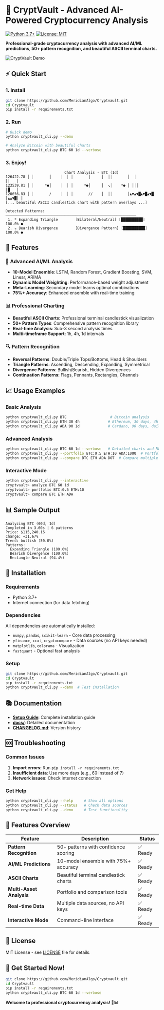 # 🚀 CryptVault - Advanced AI-Powered Cryptocurrency Analysis

[![Python 3.7+](https://img.shields.io/badge/python-3.7+-blue.svg)](https://www.python.org/downloads/)
[![License: MIT](https://img.shields.io/badge/License-MIT-yellow.svg)](https://opensource.org/licenses/MIT)

**Professional-grade cryptocurrency analysis with advanced AI/ML predictions, 50+ pattern recognition, and beautiful ASCII terminal charts.**

![CryptVault Demo](https://img.shields.io/badge/Status-Production%20Ready-brightgreen)

## ⚡ **Quick Start**

### **1. Install**
```bash
git clone https://github.com/MeridianAlgo/Cryptvault.git
cd Cryptvault
pip install -r requirements.txt
```

### **2. Run**
```bash
# Quick demo
python cryptvault_cli.py --demo

# Analyze Bitcoin with beautiful charts
python cryptvault_cli.py BTC 60 1d --verbose
```

### **3. Enjoy!**
```
                           Chart Analysis - BTC (1d)
126422.78 │ │       │    │  │ │       │     │  ││       │  │              ││   │
123539.81 │ │     *●│    │  │ │     *●│     │  ↘│    *● │ │││             │█   │
120656.83 │ │       /    │  │ │       //    │  ││       │▲▼▲▼█▲▼█▲▼█    │▲▲▼█│ │
[... beautiful ASCII candlestick chart with pattern overlays ...]

Detected Patterns:
────────────────────────────────────────────────────────────
 1. * Expanding Triangle        [Bilateral/Neutral] [██████████] 100.0% ●
 2. ↘ Bearish Divergence        [Divergence Pattern] [██████████] 100.0% ●
```

## 🎯 **Features**

### 🧠 **Advanced AI/ML Analysis**
- **10-Model Ensemble**: LSTM, Random Forest, Gradient Boosting, SVM, Linear, ARIMA
- **Dynamic Model Weighting**: Performance-based weight adjustment
- **Meta-Learning**: Secondary model learns optimal combinations
- **75%+ Accuracy**: Enhanced ensemble with real-time training

### 📊 **Professional Charting**
- **Beautiful ASCII Charts**: Professional terminal candlestick visualization
- **50+ Pattern Types**: Comprehensive pattern recognition library
- **Real-time Analysis**: Sub-3 second analysis times
- **Multi-timeframe Support**: 1h, 4h, 1d intervals

### 🔍 **Pattern Recognition**
- **Reversal Patterns**: Double/Triple Tops/Bottoms, Head & Shoulders
- **Triangle Patterns**: Ascending, Descending, Expanding, Symmetrical
- **Divergence Patterns**: Bullish/Bearish, Hidden Divergences
- **Continuation Patterns**: Flags, Pennants, Rectangles, Channels

## 📈 **Usage Examples**

### **Basic Analysis**
```bash
python cryptvault_cli.py BTC                    # Bitcoin analysis
python cryptvault_cli.py ETH 30 4h             # Ethereum, 30 days, 4h intervals
python cryptvault_cli.py ADA 90 1d             # Cardano, 90 days, daily
```

### **Advanced Analysis**
```bash
python cryptvault_cli.py BTC 60 1d --verbose   # Detailed charts and ML predictions
python cryptvault_cli.py --portfolio BTC:0.5 ETH:10 ADA:1000  # Portfolio analysis
python cryptvault_cli.py --compare BTC ETH ADA DOT  # Compare multiple assets
```

### **Interactive Mode**
```bash
python cryptvault_cli.py --interactive
cryptvault> analyze BTC 60 1d
cryptvault> portfolio BTC:0.5 ETH:10
cryptvault> compare BTC ETH ADA
```

## 📊 **Sample Output**

```
Analyzing BTC (60d, 1d)
Completed in 3.60s | 6 patterns
Price: $115,240.16
Change: +31.67%
Trend: bullish (50.0%)
Patterns:
  Expanding Triangle (100.0%)
  Bearish Divergence (100.0%)
  Rectangle Neutral (94.4%)
```

## 🔧 **Installation**

### **Requirements**
- Python 3.7+
- Internet connection (for data fetching)

### **Dependencies**
All dependencies are automatically installed:
- `numpy`, `pandas`, `scikit-learn` - Core data processing
- `yfinance`, `ccxt`, `cryptocompare` - Data sources (no API keys needed)
- `matplotlib`, `colorama` - Visualization
- `fastquant` - Optional fast analysis

### **Setup**
```bash
git clone https://github.com/MeridianAlgo/Cryptvault.git
cd Cryptvault
pip install -r requirements.txt
python cryptvault_cli.py --demo  # Test installation
```

## 📚 **Documentation**

- **[Setup Guide](SETUP_GUIDE.md)**: Complete installation guide
- **[docs/](docs/)**: Detailed documentation
- **[CHANGELOG.md](CHANGELOG.md)**: Version history

## 🆘 **Troubleshooting**

### **Common Issues**
1. **Import errors**: Run `pip install -r requirements.txt`
2. **Insufficient data**: Use more days (e.g., 60 instead of 7)
3. **Network issues**: Check internet connection

### **Get Help**
```bash
python cryptvault_cli.py --help     # Show all options
python cryptvault_cli.py --status   # Check data sources
python cryptvault_cli.py --demo     # Test functionality
```

## 🚀 **Features Overview**

| Feature | Description | Status |
|---------|-------------|--------|
| **Pattern Recognition** | 50+ patterns with confidence scoring | ✅ Ready |
| **AI/ML Predictions** | 10-model ensemble with 75%+ accuracy | ✅ Ready |
| **ASCII Charts** | Beautiful terminal candlestick charts | ✅ Ready |
| **Multi-Asset Analysis** | Portfolio and comparison tools | ✅ Ready |
| **Real-time Data** | Multiple data sources, no API keys | ✅ Ready |
| **Interactive Mode** | Command-line interface | ✅ Ready |

## 📄 **License**

MIT License - see [LICENSE](LICENSE) file for details.

## 🎉 **Get Started Now!**

```bash
git clone https://github.com/MeridianAlgo/Cryptvault.git
cd Cryptvault
pip install -r requirements.txt
python cryptvault_cli.py BTC 60 1d --verbose
```

**Welcome to professional cryptocurrency analysis! 🚀📊**